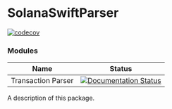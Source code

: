 # SolanaSwiftParser

[![codecov](https://codecov.io/gh/p2p-org/solana-swift-magic/branch/master/graph/badge.svg?token=iq6Du6XAXT)](https://codecov.io/gh/p2p-org/solana-swift-magic)

### Modules

| Name               | Status                                                                                                                                                                        |
|--------------------|-------------------------------------------------------------------------------------------------------------------------------------------------------------------------------|
| Transaction Parser | [![Documentation Status](https://readthedocs.org/projects/ansicolortags/badge/?version=latest)](https://p2p-org.github.io/solana-swift-magic/documentation/transactionparser) | 


A description of this package.
